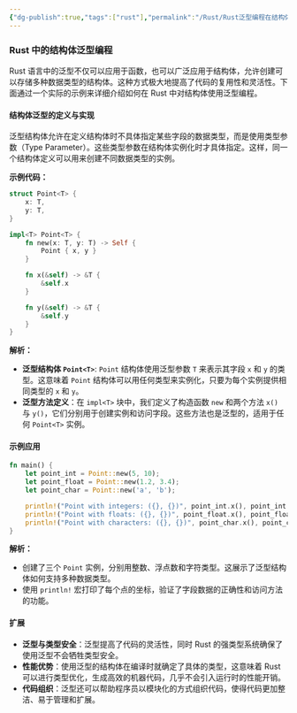 ```yaml
---
{"dg-publish":true,"tags":["rust"],"permalink":"/Rust/Rust泛型编程在结构体中的应用/","dgPassFrontmatter":true}
---
```


### Rust 中的结构体泛型编程

Rust 语言中的泛型不仅可以应用于函数，也可以广泛应用于结构体，允许创建可以存储多种数据类型的结构体。这种方式极大地提高了代码的复用性和灵活性。下面通过一个实际的示例来详细介绍如何在 Rust 中对结构体使用泛型编程。

#### 结构体泛型的定义与实现

泛型结构体允许在定义结构体时不具体指定某些字段的数据类型，而是使用类型参数（Type Parameter）。这些类型参数在结构体实例化时才具体指定。这样，同一个结构体定义可以用来创建不同数据类型的实例。

**示例代码：**

```rust
struct Point<T> {
    x: T,
    y: T,
}

impl<T> Point<T> {
    fn new(x: T, y: T) -> Self {
        Point { x, y }
    }

    fn x(&self) -> &T {
        &self.x
    }

    fn y(&self) -> &T {
        &self.y
    }
}
```

**解析：**

- **泛型结构体 `Point<T>`**: `Point` 结构体使用泛型参数 `T` 来表示其字段 `x` 和 `y` 的类型。这意味着 `Point` 结构体可以用任何类型来实例化，只要为每个实例提供相同类型的 `x` 和 `y`。
- **泛型方法定义**：在 `impl<T>` 块中，我们定义了构造函数 `new` 和两个方法 `x()` 与 `y()`，它们分别用于创建实例和访问字段。这些方法也是泛型的，适用于任何 `Point<T>` 实例。

#### 示例应用

```rust
fn main() {
    let point_int = Point::new(5, 10);
    let point_float = Point::new(1.2, 3.4);
    let point_char = Point::new('a', 'b');

    println!("Point with integers: ({}, {})", point_int.x(), point_int.y());
    println!("Point with floats: ({}, {})", point_float.x(), point_float.y());
    println!("Point with characters: ({}, {})", point_char.x(), point_char.y());
}
```

**解析：**
- 创建了三个 `Point` 实例，分别用整数、浮点数和字符类型。这展示了泛型结构体如何支持多种数据类型。
- 使用 `println!` 宏打印了每个点的坐标，验证了字段数据的正确性和访问方法的功能。

#### 扩展

- **泛型与类型安全**：泛型提高了代码的灵活性，同时 Rust 的强类型系统确保了使用泛型不会牺牲类型安全。
- **性能优势**：使用泛型的结构体在编译时就确定了具体的类型，这意味着 Rust 可以进行类型优化，生成高效的机器代码，几乎不会引入运行时的性能开销。
- **代码组织**：泛型还可以帮助程序员以模块化的方式组织代码，使得代码更加整洁、易于管理和扩展。
